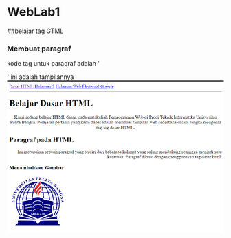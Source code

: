 # WebLab1
##belajar tag GTML

### Membuat paragraf
kode tag untuk paragraf adalah '<p>'
ini adalah tampilannya
![gambar](gambar/ss1.PNG)

###
